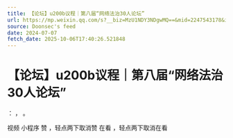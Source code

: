 ```yaml
---
title: 【论坛】u200b议程｜第八届“网络法治30人论坛”
url: https://mp.weixin.qq.com/s?__biz=MzU1NDY3NDgwMQ==&mid=2247543178&idx=1&sn=ca8a82721d8cbc0654d6bd554729d76d
source: Doonsec's feed
date: 2024-07-07
fetch_date: 2025-10-06T17:40:26.521848
---
```


# 【论坛】u200b议程｜第八届“网络法治30人论坛”

：
，
。

视频
小程序
赞
，轻点两下取消赞
在看
，轻点两下取消在看